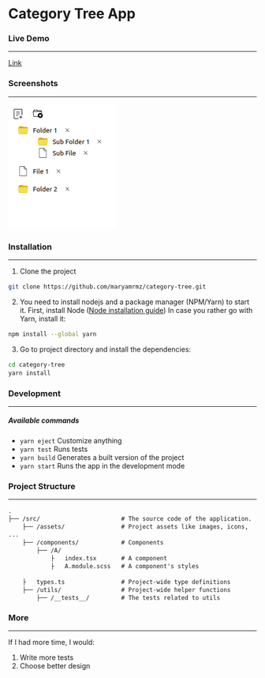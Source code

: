# Category Tree App

### Live Demo

---

[Link](https://category-tree-alpha.vercel.app)

### Screenshots

---

![img](/src/assets/images/screenshot.png)

### Installation

---

1. Clone the project

```bash
git clone https://github.com/maryamrmz/category-tree.git
```

2. You need to install nodejs and a package manager (NPM/Yarn) to start it.
   First, install Node ([Node installation guide](https://nodejs.org/en/download/))
   In case you rather go with Yarn, install it:

```bash
npm install --global yarn
```

3. Go to project directory and install the dependencies:

```bash
cd category-tree
yarn install
```

### Development

---

##### Available commands

-   `yarn eject`
    Customize anything
-   `yarn test`
    Runs tests
-   `yarn build`
    Generates a built version of the project
-   `yarn start`
    Runs the app in the development mode

### Project Structure

---

```
.
├── /src/                       # The source code of the application.
    ├── /assets/                # Project assets like images, icons, ...
    ├── /components/            # Components
        ├── /A/
            ├   index.tsx       # A component
            ├   A.module.scss   # A component's styles

    ├   types.ts                # Project-wide type definitions
    ├── /utils/                 # Project-wide helper functions
        ├── /__tests__/         # The tests related to utils
```

### More

---

If I had more time, I would:

1. Write more tests
2. Choose better design
